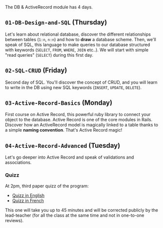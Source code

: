 The DB & ActiveRecord module has 4 days.

## `01-DB-Design-and-SQL` (Thursday)

Let's learn about relational database, discover the different relationships between tables (`1:n`, `n:n`) and how to **draw** a database scheme. Then, we'll speak of SQL, this language to make queries to our database structured with keywords (`SELECT`, `FROM`, `WHERE`, `JOIN` etc..). We will start with simple "read queries" (`SELECT`) during this first day.

## `02-SQL-CRUD` (Friday)

Second day of SQL. You'll discover the concept of CRUD, and you will learn to write in the DB using new SQL keywords (`INSERT`, `UPDATE`, `DELETE`).

## `03-Active-Record-Basics` (Monday)

First course on Active Record, this powerful ruby library to connect your object to the database. Active Record is one of the core modules in Rails. Discover how an ActiveRecord model is magically linked to a table thanks to a simple **naming convention**. That's Active Record magic!

## `04-Active-Record-Advanced` (Tuesday)

Let's go deeper into Active Record and speak of validations and associations.

### Quizz

At 2pm, third paper quizz of the program:

- [Quizz in English](https://github.com/lewagon/quizzes/raw/gh-pages/pdf/3-db-english.pdf)
- [Quizz in French](https://github.com/lewagon/quizzes/raw/gh-pages/pdf/3-db-french.pdf)

This one will take you up to 45 minutes and will be corrected publicly by the lead-teacher (for all the class at the same time and not in one-to-one reviews).
